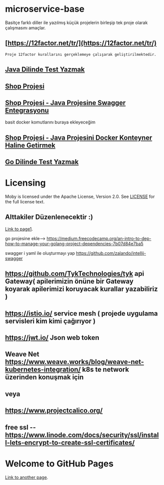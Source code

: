 # microservice-base

Basitçe farklı diller ile yazılmış küçük projelerin birleşip tek proje olarak çalışmasını amaçlar.


    
   [https://12factor.net/tr/](https://12factor.net/tr/)
   --
    Proje 12factor kurallarını gerçeklemeye çalışarak geliştirilmektedir.



[Java Dilinde Test Yazmak](././pages/page2.md)
--

[Shop Projesi](././pages/page4.md)
--

[Shop Projesi - Java Projesine Swagger Entegrasyonu](././pages/page5.md)
--

basit docker komutlarını buraya ekleyeceğim

[Shop Projesi - Java Projesini Docker Konteyner Haline Getirmek](././pages/page6.md)
--


[Go Dilinde Test Yazmak](././pages/page3.md)
--



Licensing
=========
Moby is licensed under the Apache License, Version 2.0. See
[LICENSE](https://github.com/microservice-base/microservice-base.github.io/blob/master/LICENSE) for the full
license text.


Alttakiler Düzenlenecektir :)
--
[Link to page1](././pages/page1.md).

go projesine ekle--> https://medium.freecodecamp.org/an-intro-to-dep-how-to-manage-your-golang-project-dependencies-7b07d84e7ba5

swagger i yaml ile oluşturmayı yap
https://github.com/zalando/intellij-swagger

https://github.com/TykTechnologies/tyk api Gateway( apilerimizin önüne bir Gateway koyarak apilerimizi koruyacak kurallar yazabiliriz )
--    
https://istio.io/ service mesh ( projede uygulama servisleri kim kimi çağırıyor )
--    
https://jwt.io/ Json web token
-- 

Weave Net  https://www.weave.works/blog/weave-net-kubernetes-integration/ k8s te network üzerinden konuşmak için
--
veya 
--
https://www.projectcalico.org/
--
free ssl  --  https://www.linode.com/docs/security/ssl/install-lets-encrypt-to-create-ssl-certificates/
--


# Welcome to GitHub Pages

[Link to another page](./another-page.md).
